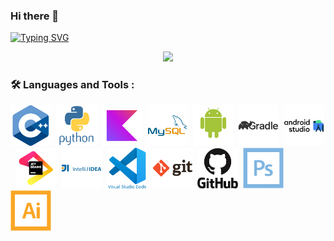 ### Hi there 👋

<!--
**abobakrabdallah/abobakrabdallah** is a ✨ _special_ ✨ repository because its `README.md` (this file) appears on your GitHub profile.

Here are some ideas to get you started:

- 🔭 I’m currently working on ...
- 🌱 I’m currently learning ...
- 👯 I’m looking to collaborate on ...
- 🤔 I’m looking for help with ...
- 💬 Ask me about ...
- 📫 How to reach me: ...
- 😄 Pronouns: ...
- ⚡ Fun fact: ...
-->
[![Typing SVG](https://readme-typing-svg.demolab.com?font=Fira+Code&pause=1000&width=435&lines=Android+Developer)](https://git.io/typing-svg)

<div id="header" align="center">
  <img src="https://media.giphy.com/media/smGCEo5zsAXtK4bqAT/giphy.gif" width="200"/>
</div>

### :hammer_and_wrench: Languages and Tools :
<div>
   <img src="https://github.com/devicons/devicon/blob/master/icons/cplusplus/cplusplus-original.svg" title="C++" alt="C++" width="65" height="65"/>&nbsp;
   <img src="https://github.com/devicons/devicon/blob/master/icons/python/python-original-wordmark.svg" title="python" alt="python" width="65" height="65"/>&nbsp;
   <img src="https://github.com/devicons/devicon/blob/master/icons/kotlin/kotlin-original.svg" title="kotlin" alt="kotlin" width="65" height="65"/>&nbsp;
   <img src="https://github.com/devicons/devicon/blob/master/icons/mysql/mysql-original-wordmark.svg" title="mysql" alt="mysql" width="65" height="65"/>&nbsp;
   <img src="https://github.com/devicons/devicon/blob/master/icons/android/android-original-wordmark.svg" title="android" alt="android" width="65" height="65"/>&nbsp;
   <img src="https://github.com/devicons/devicon/blob/master/icons/gradle/gradle-plain-wordmark.svg" title="Gradle" alt="Gradle" width="65" height="65"/>&nbsp;
   <img src="https://github.com/devicons/devicon/blob/master/icons/androidstudio/androidstudio-original-wordmark.svg" title="androidstudio" alt="androidstudio" width="65" height="65"/>&nbsp;
   <img src="https://github.com/devicons/devicon/blob/master/icons/jetbrains/jetbrains-original.svg" title="jetbrains" alt="jetbrains" width="65" height="65"/>&nbsp;
   <img src="https://github.com/devicons/devicon/blob/master/icons/intellij/intellij-original-wordmark.svg" title="intellij" alt="intellij" width="65" height="65"/>&nbsp;
   <img src="https://github.com/devicons/devicon/blob/master/icons/vscode/vscode-original-wordmark.svg" title="vscode" alt="vscode" width="65" height="65"/>&nbsp;
   <img src="https://github.com/devicons/devicon/blob/master/icons/git/git-original-wordmark.svg" title="git" alt="git" width="65" height="65"/>&nbsp;
   <img src="https://github.com/devicons/devicon/blob/master/icons/github/github-original-wordmark.svg" title="Github" alt="GitHub" width="65" height="65"/>&nbsp; 
   <img src="https://github.com/devicons/devicon/blob/master/icons/photoshop/photoshop-line.svg" title="photoshop" alt="photoshop" width="65" height="65"/>&nbsp;
   <img src="https://github.com/devicons/devicon/blob/master/icons/illustrator/illustrator-line.svg" title="illustrator" alt="illustrator" width="65" height="65"/>&nbsp;
</div>
